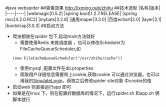 #java webspider
##查看效果 http://lxming.pub/zhihu
##技术选型
|名称|版本|
|----|----|
|webmagic|0.5.2|
|spring boot|1.2.7.RELEASE|
|spring mvc|4.2.0.RC2|
|mybats|3.2.8|
|通用maper|3.3.0|
|百度echart|2.0|
|layer|2.1|
|bootstrap|3.0.3|
##启动方法
* 爬虫都放在spider 包下,启动main方法就好
    * 需要使用Redis 来做调度器 ，也可以修改Scheduler为FileCacheQueueScheduler,如
    ```
    (new FileCacheQueueScheduler("/usr/zhihu/cache"))
    ```
    * 使用mysql ,配置文件在db.properties
    * 爬取用户详细信息需要带上cookie,获取cookie 可以通过浏览器，也可以用我的[SimulateLogin](https://github.com/QiuMing/SimulateLogin)，获取之后修改spider site对象 中cookie的值
* 启动web 则直接运行app 即可
* 如果是在linux 下，则在配置好数据库的情况下，运行spider.sh 和app.sh 俩脚本就行